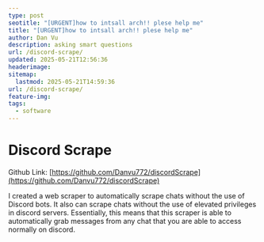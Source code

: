 ```yaml
---
type: post
seotitle: "[URGENT]how to intsall arch!! plese help me" 
title: "[URGENT]how to intsall arch!! plese help me"
author: Dan Vu
description: asking smart questions
url: /discord-scrape/
updated: 2025-05-21T12:56:36
headerimage: 
sitemap:
  lastmod: 2025-05-21T14:59:36
url: /discord-scrape/
feature-img: 
tags:
  - software
---
```


# Discord Scrape

Github Link: [https://github.com/Danvu772/discordScrape](https://github.com/Danvu772/discordScrape)

I created a web scraper to automatically scrape chats without the use of Discord bots. It also can scrape chats without the use of elevated privileges in discord servers. Essentially, this means that this scraper is able to automatically grab messages from any chat that you are able to access normally on discord.